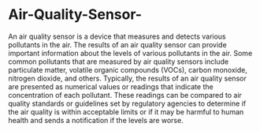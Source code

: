# Air-Quality-Sensor-
An air quality sensor is a device that measures and detects various pollutants in the air.
The results of an air quality sensor can provide important information about the
levels of various pollutants in the air. Some common pollutants that are measured by air quality sensors include
particulate matter, volatile organic compounds (VOCs), carbon monoxide, nitrogen dioxide, and others.
Typically, the results of an air quality sensor are presented as numerical values or readings that indicate the
concentration of each pollutant. These readings can be compared to air quality standards or guidelines set by
regulatory agencies to determine if the air quality is within acceptable limits or if it may be harmful to human
health and sends a notification if the levels are worse. 
